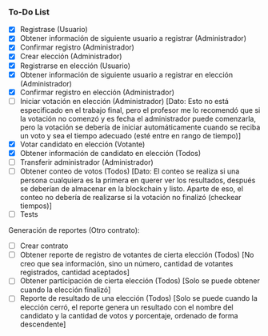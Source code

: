 ### To-Do List

- [x] Registrase (Usuario)
- [x] Obtener información de siguiente usuario a registrar (Administrador)
- [x] Confirmar registro (Administrador)
- [x] Crear elección (Administrador)
- [x] Registrarse en elección (Usuario)
- [x] Obtener información de siguiente usuario a registrar en elección (Administrador)
- [x] Confirmar registro en elección (Administrador)
- [ ] Iniciar votación en elección (Administrador) [Dato: Esto no está especificado en el trabajo final, pero el profesor me lo recomendó que si la votación no comenzó y es fecha el administrador puede comenzarla, pero la votación se debería de iniciar automáticamente cuando se reciba un voto y sea el tiempo adecuado (esté entre en rango de tiempo)]
- [x] Votar candidato en elección (Votante)
- [x] Obtener información de candidato en elección (Todos)
- [ ] Transferir administrador (Administrador)
- [ ] Obtener conteo de votos (Todos) [Dato: El conteo se realiza si una persona cualquiera es la primera en querer ver los resultados, después se deberían de almacenar en la blockchain y listo. Aparte de eso, el conteo no debería de realizarse si la votación no finalizó (checkear tiempos)]
- [ ] Tests

Generación de reportes (Otro contrato):
- [ ] Crear contrato
- [ ] Obtener reporte de registro de votantes de cierta elección (Todos) [No creo que sea información, sino un número, cantidad de votantes registrados, cantidad aceptados]
- [ ] Obtener participación de cierta elección (Todos) [Solo se puede obtener cuando la elección finalizó]
- [ ] Reporte de resultado de una elección (Todos) [Solo se puede cuando la elección cerró, el reporte genera un resultado con el nombre del candidato y la cantidad de votos y porcentaje, ordenado de forma descendente]
